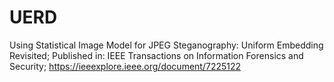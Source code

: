 # UERD
Using Statistical Image Model for JPEG Steganography: Uniform Embedding Revisited; Published in: IEEE Transactions on Information Forensics and Security; https://ieeexplore.ieee.org/document/7225122
